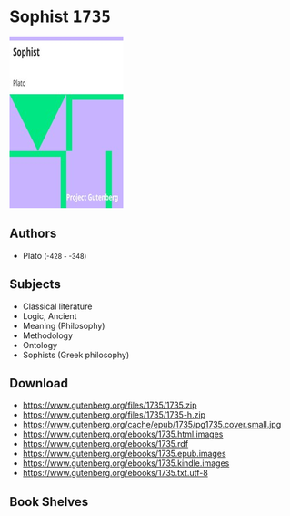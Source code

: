 # Sophist <kbd>1735</kbd>

![](./cover.medium.jpg "")

## Authors


 - Plato <small>(-428 - -348)</small>

## Subjects


 - Classical literature
 - Logic, Ancient
 - Meaning (Philosophy)
 - Methodology
 - Ontology
 - Sophists (Greek philosophy)

## Download


 - https://www.gutenberg.org/files/1735/1735.zip
 - https://www.gutenberg.org/files/1735/1735-h.zip
 - https://www.gutenberg.org/cache/epub/1735/pg1735.cover.small.jpg
 - https://www.gutenberg.org/ebooks/1735.html.images
 - https://www.gutenberg.org/ebooks/1735.rdf
 - https://www.gutenberg.org/ebooks/1735.epub.images
 - https://www.gutenberg.org/ebooks/1735.kindle.images
 - https://www.gutenberg.org/ebooks/1735.txt.utf-8

## Book Shelves


